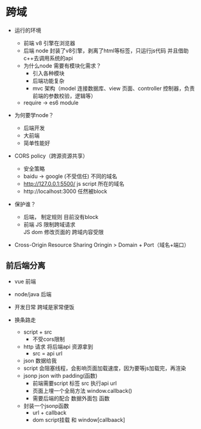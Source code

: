 # 跨域

- 运行的环境 
  - 前端
    v8 引擎在浏览器  
  - 后端
    node 封装了v8引擎，剥离了html等标签，只运行js代码
    并且借助c++去调用系统的api
  - 为什么node 需要有模块化需求？
    - 引入各种模块
    - 后端功能复杂
    - mvc 架构（model 连接数据库、view 页面、controller 控制器，负责前端的参数校验，逻辑等）  
  - require -> es6 module

- 为何要学node？
  - 后端开发
  - 大前端
  - 简单性能好

- CORS policy（跨源资源共享）
  - 安全策略
  - baidu -> google (不受信任) 不同的域名
  - http://127.0.0.1:5500/ js script 所在的域名
  - http://localhost:3000 任然被block

- 保护谁？
  - 后端， 制定规则
    目前没有block
  - 前端
    JS 限制跨域请求  
    JS dom 修改页面的 跨域内容受限

- Cross-Origin Resource Sharing
  Oringin > Domain + Port（域名+端口）

## 前后端分离
- vue 前端
- node/java 后端
- 开发日常 跨域是家常便饭

- 换条路走
  - script + src 
    - 不受cors限制
  - http 请求 将后端api 资源拿到
    - src = api url
  - json 数据给我
  - script 会阻塞线程，会影响页面加载速度，因为要等js加载完，再渲染
  - jsonp
    json with padding(函数)
    - 前端需要script 标签 src 执行api url
    - 页面上埋一个全局方法 window.callback()
    - 需要后端的配合 数据外面包 函数
  - 封装一个jsonp函数
    - url + callback
    - dom script挂载 和 window[callbaack]